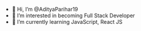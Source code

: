 - 👋 Hi, I’m @AdityaParihar19
- 👀 I’m interested in becoming Full Stack Developer
- 🌱 I’m currently learning JavaScript, React JS


<!---
AdityaParihar19/AdityaParihar19 is a ✨ special ✨ repository because its `README.md` (this file) appears on your GitHub profile.
You can click the Preview link to take a look at your changes.
--->

